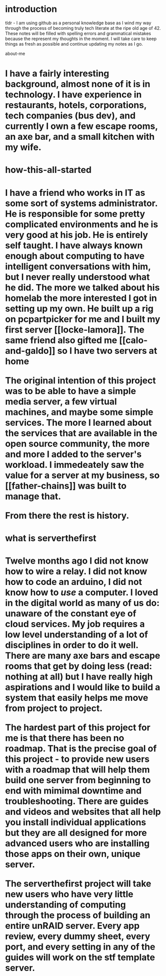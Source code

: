 # introduction

tldr - I am using github as a personal knowledge base as I wind my way through the process of becoming truly tech literate at the ripe old age of 42. These notes will be filled with spelling errors and grammatical mistakes because the represent my thoughts in the moment. I will take care to keep things as fresh as possible and continue updating my notes as I go.


<hi>about-me<h1>

I have a fairly interesting background, almost none of it is in technology. I have experience in restaurants, hotels, corporations, tech companies (bus dev), and currently I own a few escape rooms, an axe bar, and a small kitchen with my wife.

<h1>how-this-all-started<h1>

I have a friend who works in IT as some sort of systems administrator. He is responsible for some pretty complicated environments and he is very good at his job. He is entirely self taught. I have always known enough about computing to have intelligent conversations with him, but I never really understood what he did. The more we talked about his homelab the more interested I got in setting up my own. He built up a rig on pcpartpicker for me and I built my first server [[locke-lamora]]. The same friend also gifted me [[calo-and-galdo]] so I have two servers at home

The original intention of this project was to be able to have a simple media server, a few virtual machines, and maybe some simple services. The more I learned about the services that are available in the open source community, the more and more I added to the server's workload. I immedeately saw the value for a server at my business, so [[father-chains]] was built to manage that.

From there the rest is history.

<h1>what is serverthefirst<h1>

Twelve months ago I did not know how to wire a relay. I did not know how to code an arduino, I did not know how to *use* a computer. I loved in the digital world as many of us do: unaware of the constant eye of cloud services. My job requires a low level understanding of a lot of disciplines in order to do it well. There are many axe bars and escape rooms that get by doing less (read: nothing at all) but I have really high aspirations and I would like to build a system that easily helps me move from project to project.

The hardest part of this project for me is that there has been no roadmap. That is the precise goal of this project - to provide new users with a roadmap that will help them build one server from beginning to end with mimimal downtime and troubleshooting. There are guides and videos and websites that all help you install individual applications but they are all designed for more advanced users who are installing those apps on their own, unique server.

The serverthefirst project will take new users who have very little understanding of computing through the process of building an entire unRAID server. Every app review, every dummy sheet, every port, and every setting in any of the guides will work on the stf template server.


